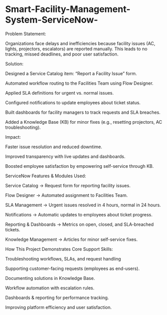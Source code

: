 # Smart-Facility-Management-System-ServiceNow-

Problem Statement:

Organizations face delays and inefficiencies because facility issues (AC, lights, projectors, escalators) are reported manually. This leads to no tracking, missed deadlines, and poor user satisfaction.

 Solution:

Designed a Service Catalog item: “Report a Facility Issue” form.

Automated workflow routing to the Facilities Team using Flow Designer.

Applied SLA definitions for urgent vs. normal issues.

Configured notifications to update employees about ticket status.

Built dashboards for facility managers to track requests and SLA breaches.

Added a Knowledge Base (KB) for minor fixes (e.g., resetting projectors, AC troubleshooting).

 Impact:

Faster issue resolution and reduced downtime.

Improved transparency with live updates and dashboards.

Boosted employee satisfaction by empowering self-service through KB.

ServiceNow Features & Modules Used:

Service Catalog → Request form for reporting facility issues.

Flow Designer → Automated assignment to Facilities Team.

SLA Management → Urgent issues resolved in 4 hours, normal in 24 hours.

Notifications → Automatic updates to employees about ticket progress.

Reporting & Dashboards → Metrics on open, closed, and SLA-breached tickets.

Knowledge Management → Articles for minor self-service fixes.

How This Project Demonstrates Core Support Skills:

 Troubleshooting workflows, SLAs, and request handling

Supporting customer-facing requests (employees as end-users).

Documenting solutions in Knowledge Base.

Workflow automation with escalation rules.

Dashboards & reporting for performance tracking.

 Improving platform efficiency and user satisfaction.
